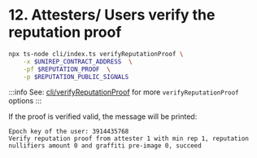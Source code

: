 # 12. Attesters/ Users verify the reputation proof

```bash
npx ts-node cli/index.ts verifyReputationProof \
    -x $UNIREP_CONTRACT_ADDRESS  \
    -pf $REPUTATION_PROOF  \
    -p $REPUTATION_PUBLIC_SIGNALS
```

:::info
See: [cli/verifyReputationProof](../../cli/reputation-proof.md#verifyreputationproof) for more `verifyReputationProof` options
:::

If the proof is verified valid, the message will be printed:

```
Epoch key of the user: 3914435768
Verify reputation proof from attester 1 with min rep 1, reputation nullifiers amount 0 and graffiti pre-image 0, succeed
```
